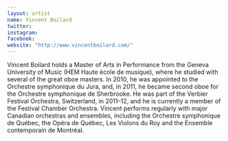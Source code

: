 ```yaml
---
layout: artist
name: Vincent Boilard
twitter:
instagram:
facebook:
website: "http://www.vincentboilard.com/"
---
```


Vincent Boilard holds a Master of Arts in Performance from the Geneva University of Music (HEM Haute école de musique), where he studied with several of the great oboe masters. In 2010, he was appointed to the Orchestre symphonique du Jura, and, in 2011, he became second oboe for the Orchestre symphonique de Sherbrooke. He was part of the Verbier Festival Orchestra, Switzerland, in 2011–12, and he is currently a member of the Festival Chamber Orchestra. Vincent performs regularly with major Canadian orchestras and ensembles, including the Orchestre symphonique de Québec, the Opéra de Québec, Les Violons du Roy and the Ensemble contemporain de Montréal.